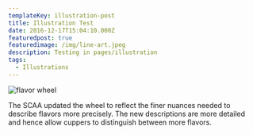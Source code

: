 ```yaml
---
templateKey: illustration-post
title: Illustration Test
date: 2016-12-17T15:04:10.000Z
featuredpost: true
featuredimage: /img/line-art.jpeg
description: Testing in pages/illustration
tags:
  - Illustrations
---
```

![flavor wheel](/img/line-art.jpeg)

The SCAA updated the wheel to reflect the finer nuances needed to describe flavors more precisely. The new descriptions are more detailed and hence allow cuppers to distinguish between more flavors.


